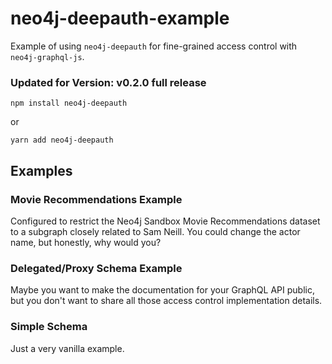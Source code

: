 # neo4j-deepauth-example
Example of using `neo4j-deepauth` for fine-grained access control with `neo4j-graphql-js`.

### Updated for Version: v0.2.0 full release
`npm install neo4j-deepauth`

or

`yarn add neo4j-deepauth`

## Examples

### Movie Recommendations Example

Configured to restrict the Neo4j Sandbox Movie Recommendations dataset to a subgraph closely related to Sam Neill. You could change the actor name, but honestly, why would you?

### Delegated/Proxy Schema Example

Maybe you want to make the documentation for your GraphQL API public, but you don't want to share all those access control implementation details.

### Simple Schema

Just a very vanilla example.